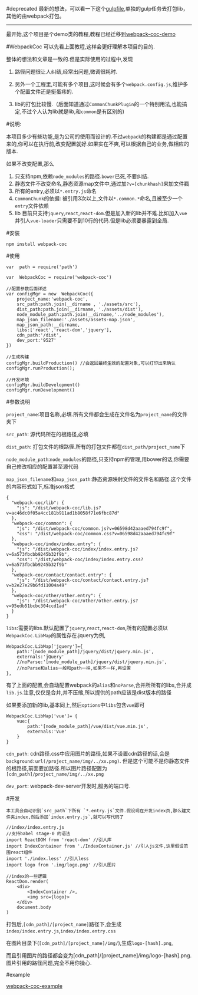 #deprecated
 最新的想法，可以看一下这个[gulpfile](https://github.com/jzlxiaohei/react-antd-starter/blob/master/gulpfile.js),单独的gulp任务去打包lib，其他的由webpack打包。
 
 -----------
最开始,这个项目是个demo类的教程,教程已经迁移到[webpack-coc-demo](https://github.com/jzlxiaohei/webpack-coc-demo)

#WebpackCoc
可以先看上面教程,这样会更好理解本项目的目的.

整体的想法和文章是一致的.但是实际使用的过程中,发现

1. 路径问题很让人纠结,经常出问题,微调很耗时.

2. 另外一个工程里,可能有多个项目,这时候会有多个`webpack.config.js`,维护多个配置文件还是挺蛋疼的.

3. lib的打包比较慢.（后面知道通过`CommonChunkPlugin`的一个特别用法,也能搞定,不过个人认为lib就是lib,和`common`是有区别的)

#说明:

本项目多少有些功能,是为公司的使用而设计的.不过`webpack`的构建都是通过配置来的,你可以在执行前,改变配置就好.如果实在不爽,可以根据自己的业务,做相应的版本.

如果不改变配置,那么

1. 只支持npm,依赖`node_modules`的路径.`bower`已死,不要纠结.
2. 静态文件不改变命名,静态资源map文件中,通过加`?v=[chunkhash]`来加文件戳
3. 所有的entry,必须以`*.entry.js`命名
4. `CommonChunk`的依据: 被引用3次以上,文件以`*.common.*`命名,且被至少一个`entry`文件依赖
5. lib 目前只支持`jquery`,`react`,`react-dom`.但是加入新的lib并不难.比如加入`vue`并引人`vue-loader`只需要不到10行的代码.但是lib必须要暴露到全局.

#安装

    npm install webpack-coc
    
#使用

    var  path = require('path')
    
    var  WebpackCoc = require('webpack-coc')
    
    //配置参数后面详述
    var configMgr = new  WebpackCoc({
        project_name:'webpack-coc',
        src_path:path.join(__dirname , './assets/src'),
        dist_path:path.join(__dirname, './assets/dist'),
        node_module_path:path.join(__dirname,'../node_modules'),
        map_json_filename:'./assets/assets-map.json',
        map_json_path:__dirname,
        libs:['react','react-dom','jquery'],
        cdn_path:'/dist',
        dev_port:'9527'
    })
    
    //生成构建
    configMgr.buildProduction() //会返回最终生效的配置对象,可以打印出来确认
    configMgr.runProduction();
    
    //开发环境
    configMgr.buildDevelopment()
    configMgr.runDevelopment()
    
#参数说明
    
`project_name`:项目名称,必填.所有文件都会生成在文件名为`project_name`的文件夹下

`src_path`: 源代码所在的根路径,必填

`dist_path`: 打包文件的根路径.所有的打包文件都在`dist_path/project_name`下

`node_module_path`:`node_modules`的路径,只支持npm的管理,用bower的话,你需要自己修改相应的配置甚至源代码

`map_json_filename`和`map_json_path`:静态资源映射文件的文件名和路径.这个文件的内容形式如下,标准json格式

    {
      "webpack-coc/lib": {
        "js": "/dist/webpack-coc/lib.js?v=ac46dc0f05a4cc181b911ad1b8058f71e6fbc87d"
      },
      "webpack-coc/common": {
        "js": "/dist/webpack-coc/common.js?v=06598d42aaaed794fc9f",
        "css": "/dist/webpack-coc/common.css?v=06598d42aaaed794fc9f"
      },
      "webpack-coc/index/index.entry": {
        "js": "/dist/webpack-coc/index/index.entry.js?v=6a573fbcbb9245b32f9b",
        "css": "/dist/webpack-coc/index/index.entry.css?v=6a573fbcbb9245b32f9b"
      },
      "webpack-coc/contact/contact.entry": {
        "js": "/dist/webpack-coc/contact/contact.entry.js?v=b2e27e29b6fd11004a49"
      },
      "webpack-coc/other/other.entry": {
        "js": "/dist/webpack-coc/other/other.entry.js?v=95edb51bcbc304ccd1ad"
      }
    }
    
`libs`:需要的libs.默认配置了`jquery`,`react`,`react-dom`,所有的配置必须以`WebpackCoc.LibMap`的属性存在.jquery为例,

    WebpackCoc.LibMap['jquery']={
        path:'[node_module_path]/jquery/dist/jquery.min.js',
        externals:'jQuery'
        //noParse:'[node_module_path]/jquery/dist/jquery.min.js',
        //noParse和alias一般和path一样,如果不一样,再设置
    },
    
  有了上面的配置,会自动配置webpack的`alias`和`noParse`,合并所所有的libs,合并成`lib.js`.注意,仅仅是合并,并不压缩,所以提供的path应该是dist版本的路径
   
  如果要添加新的lib,基本同上,然后`options`中`libs`包含`vue`即可
 
    WebpackCoc.LibMap['vue']= {
        vue:{
            path:'[node_module_path]/vue/dist/vue.min.js',
            externals:'Vue'
        }
    }
    
`cdn_path`: cdn路径.css中应用图片的路径,如果不设置cdn路径的话,会是`background:url(/project_name/img/../xx.png)`.
但是这个可能不是你静态文件的根路径,前面要加路径.所以图片路径配置为`[cdn_path]/project_name/img/../xx.png`

`dev_port`: webpack-dev-server开发时,服务的端口号.

#开发

    本工具会自动识别`src_path`下所有 `*.entry.js`文件.假设现在开发index页,那么建文件夹index,然后添加`index.entry.js`,就可以写代码了
    
    //index/index.entry.js
    //支持babel stage-0 的语法
    import ReactDOM from 'react-dom' //引人库
    import IndexContainer from './IndexContainer.js' //引人js文件,这里假设范围react组件
    import './index.less' //引人less
    import logo from '.img/logo.png' //引人图片
    
    //index的一些逻辑
    ReactDom.render(
        <div>
            <IndexContainer />,
            <img src={logo}>
        </div>
        document.body
    )
    
打包后,`[cdn_path]/[project_name]`路径下,会生成`index/index.entry.js`,`index/index.entry.css`

在图片目录下(`[cdn_path]/[project_name]/img/`),生成`logo-[hash].png`,

而且引用图片的路径都会变为[cdn_path]/[project_name]/img/logo-[hash].png.图片引用的路径问题,完全不用你操心.

#example
    
[webpack-coc-example](https://github.com/jzlxiaohei/webpack-coc-example)
